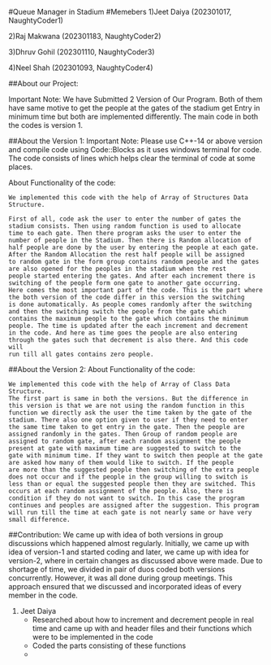 #Queue Manager in Stadium
#Memebers
1)Jeet Daiya (202301017, NaughtyCoder1)

2)Raj Makwana (202301183, NaughtyCoder2)

3)Dhruv Gohil (202301110, NaughtyCoder3)

4)Neel Shah (202301093, NaughtyCoder4)

##About our Project:

Important Note: We have Submitted 2 Version of Our Program. Both of them have same motive to get the people at the gates of the stadium get Entry in minimum time but both are implemented differently. The main code in both the codes is version 1.

##About the Version 1:
  Important Note: Please use C++-14 or above version and compile code using Code::Blocks as it uses windows terminal for code. The code consists of lines which helps clear 
  the terminal of code at some places.
    
  About Functionality of the code: 
   
    We implemented this code with the help of Array of Structures Data Structure.
    
    First of all, code ask the user to enter the number of gates the stadium consists. Then using random function is used to allocate
    time to each gate. Then there program asks the user to enter the number of people in the Stadium. Then there is Random allocation of  
    half people are done by the user by entering the people at each gate. After the Random Allocation the rest half people will be assigned 
    to random gate in the form group contains random people and the gates are also opened for the peoples in the stadium when the rest 
    people started entering the gates. And after each increment there is switching of the people form one gate to another gate occurring.
    Here comes the most important part of the code. This is the part where the both version of the code differ in this version the switching 
    is done automatically. As people comes randomly after the switching and then the switching switch the people from the gate which 
    contains the maximum people to the gate which contains the minimum people. The time is updated after the each increment and decrement 
    in the code. And here as time goes the people are also entering through the gates such that decrement is also there. And this code will 
    run till all gates contains zero people.
    
##About the Version 2:
    About Functionality of the code:
    
    We implemented this code with the help of Array of Class Data Structure.
    The first part is same in both the versions. But the difference in this version is that we are not using the random function in this 
    function we directly ask the user the time taken by the gate of the stadium. There also one option given to user if they need to enter 
    the same time taken to get entry in the gate. Then the people are assigned randomly in the gates. Then Group of random people are 
    assigned to random gate, after each random assignment the people present at gate with maximum time are suggested to switch to the 
    gate with minimum time. If they want to switch then people at the gate are asked how many of them would like to switch. If the people 
    are more than the suggested people then switching of the extra people does not occur and if the people in the group willing to switch is 
    less than or equal the suggested people then they are switched. This occurs at each random assignment of the people. Also, there is 
    condition if they do not want to switch. In this case the program continues and peoples are assigned after the suggestion. This program 
    will run till the time at each gate is not nearly same or have very small difference.

##Contribution:
  We came up with idea of both versions in group discussions which happened almost regularly. Initially, we came up with idea of version-1 and started coding and later, we 
  came up with idea for version-2, where in certain changes as discussed above were made. Due to shortage of time, we divided in pair of duos coded both versions  
  concurrently. However, it was all done during group meetings. This approach ensured that we discussed and incorporated ideas of every member in the code. 

  1) Jeet Daiya
     - Researched about how to increment and decrement people in real time and came up with <thread> and <chrono> header files and their functions which were to be 
       implemented in the code
     - Coded the parts consisting of these functions
     - 



